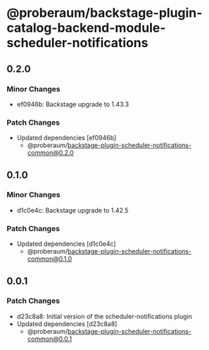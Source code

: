 # @proberaum/backstage-plugin-catalog-backend-module-scheduler-notifications

## 0.2.0

### Minor Changes

- ef0946b: Backstage upgrade to 1.43.3

### Patch Changes

- Updated dependencies [ef0946b]
  - @proberaum/backstage-plugin-scheduler-notifications-common@0.2.0

## 0.1.0

### Minor Changes

- d1c0e4c: Backstage upgrade to 1.42.5

### Patch Changes

- Updated dependencies [d1c0e4c]
  - @proberaum/backstage-plugin-scheduler-notifications-common@0.1.0

## 0.0.1

### Patch Changes

- d23c8a8: Initial version of the scheduler-notifications plugin
- Updated dependencies [d23c8a8]
  - @proberaum/backstage-plugin-scheduler-notifications-common@0.0.1
